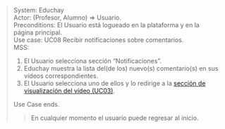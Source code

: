 > System: Educhay  
> Actor: (Profesor, Alumno) => Usuario.  
> Preconditions: El Usuario está logueado en la plataforma y en la página principal.  
> Use case: UC08 Recibir notificaciones sobre comentarios.  
> MSS:  
> 1. El Usuario selecciona sección “Notificaciones”. 
> 2. Educhay muestra la lista del(de los) nuevo(s) comentario(s) en sus vídeos correspondientes.
> 3. El Usuario selecciona uno de ellos y lo redirige a la [sección de visualización del vídeo (UC03)](UC03.md).  
>  
> Use Case ends.  
>> En cualquier momento el usuario puede regresar al inicio.  